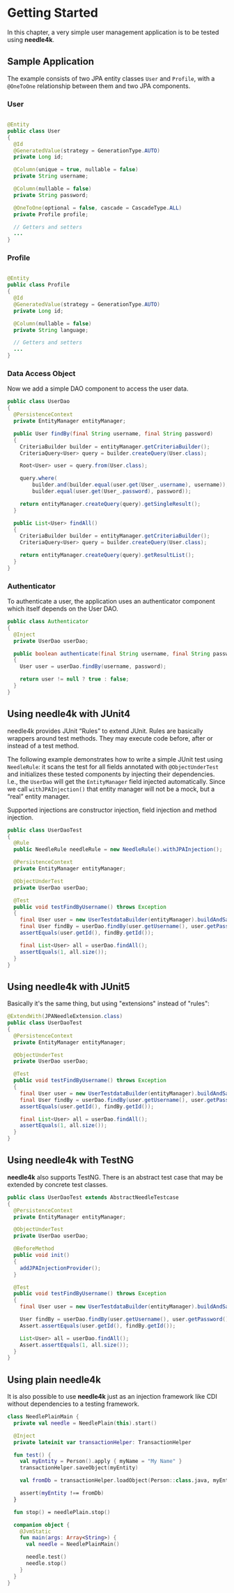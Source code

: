 # Getting Started

In this chapter, a very simple user management application is to be tested using **needle4k**.

## Sample Application

The example consists of two JPA entity classes `User` and `Profile`, with a `@OneToOne` relationship between them and two JPA
components.

### User

```java

@Entity
public class User
{
  @Id
  @GeneratedValue(strategy = GenerationType.AUTO)
  private Long id;

  @Column(unique = true, nullable = false)
  private String username;

  @Column(nullable = false)
  private String password;

  @OneToOne(optional = false, cascade = CascadeType.ALL)
  private Profile profile;

  // Getters and setters
  ...
}
```

### Profile

```java

@Entity
public class Profile
{
  @Id
  @GeneratedValue(strategy = GenerationType.AUTO)
  private Long id;

  @Column(nullable = false)
  private String language;

  // Getters and setters
  ...
}
```

### Data Access Object

Now we add a simple DAO component to access the user data.

```java
public class UserDao
{
  @PersistenceContext
  private EntityManager entityManager;

  public User findBy(final String username, final String password)
  {
    CriteriaBuilder builder = entityManager.getCriteriaBuilder();
    CriteriaQuery<User> query = builder.createQuery(User.class);

    Root<User> user = query.from(User.class);

    query.where(
        builder.and(builder.equal(user.get(User_.username), username)),
        builder.equal(user.get(User_.password), password));

    return entityManager.createQuery(query).getSingleResult();
  }

  public List<User> findAll()
  {
    CriteriaBuilder builder = entityManager.getCriteriaBuilder();
    CriteriaQuery<User> query = builder.createQuery(User.class);

    return entityManager.createQuery(query).getResultList();
  }
}
```

### Authenticator

To authenticate a user, the application uses an authenticator component which itself depends on the User DAO.

```java
public class Authenticator
{
  @Inject
  private UserDao userDao;

  public boolean authenticate(final String username, final String password)
  {
    User user = userDao.findBy(username, password);

    return user != null ? true : false;
  }
}
```

## Using needle4k with JUnit4

needle4k provides JUnit “Rules” to extend JUnit. Rules are basically wrappers around test methods. They may execute
code before, after or instead of a test method.

The following example demonstrates how to write a simple JUnit test using `NeedleRule`: it scans the test for all fields annotated
with `@ObjectUnderTest` and initializes these tested components by injecting their dependencies. I.e., the `UserDao`
will get the `EntityManager` field injected automatically. Since we call `withJPAInjection()` that entity manager will not be a
mock, but a “real” entity manager.

Supported injections are constructor injection, field injection and method injection.

```java
public class UserDaoTest
{
  @Rule
  public NeedleRule needleRule = new NeedleRule().withJPAInjection();

  @PersistenceContext
  private EntityManager entityManager;

  @ObjectUnderTest
  private UserDao userDao;

  @Test
  public void testFindByUsername() throws Exception
  {
    final User user = new UserTestdataBuilder(entityManager).buildAndSave();
    final User findBy = userDao.findBy(user.getUsername(), user.getPassword());
    assertEquals(user.getId(), findBy.getId());

    final List<User> all = userDao.findAll();
    assertEquals(1, all.size());
  }
}
```

## Using needle4k with JUnit5

Basically it's the same thing, but using "extensions" instead of "rules":

```java
@ExtendWith(JPANeedleExtension.class)
public class UserDaoTest
{
  @PersistenceContext
  private EntityManager entityManager;

  @ObjectUnderTest
  private UserDao userDao;

  @Test
  public void testFindByUsername() throws Exception
  {
    final User user = new UserTestdataBuilder(entityManager).buildAndSave();
    final User findBy = userDao.findBy(user.getUsername(), user.getPassword());
    assertEquals(user.getId(), findBy.getId());

    final List<User> all = userDao.findAll();
    assertEquals(1, all.size());
  }
}
```

## Using needle4k with TestNG

**needle4k** also supports TestNG. There is an abstract test case that may be extended by concrete test classes.

```java
public class UserDaoTest extends AbstractNeedleTestcase
{
  @PersistenceContext
  private EntityManager entityManager;

  @ObjectUnderTest
  private UserDao userDao;

  @BeforeMethod
  public void init()
  {
    addJPAInjectionProvider();
  }

  @Test
  public void testFindByUsername() throws Exception
  {
    final User user = new UserTestdataBuilder(entityManager).buildAndSave();

    User findBy = userDao.findBy(user.getUsername(), user.getPassword());
    Assert.assertEquals(user.getId(), findBy.getId());

    List<User> all = userDao.findAll();
    Assert.assertEquals(1, all.size());
  }
}
```

## Using plain needle4k

It is also possible to use **needle4k** just as an injection framework like CDI without dependencies to a testing framework.

```kotlin
class NeedlePlainMain {
  private val needle = NeedlePlain(this).start()

  @Inject
  private lateinit var transactionHelper: TransactionHelper

  fun test() {
    val myEntity = Person().apply { myName = "My Name" }
    transactionHelper.saveObject(myEntity)

    val fromDb = transactionHelper.loadObject(Person::class.java, myEntity.id)

    assert(myEntity !== fromDb)
  }

  fun stop() = needlePlain.stop()

  companion object {
    @JvmStatic
    fun main(args: Array<String>) {
      val needle = NeedlePlainMain()

      needle.test()
      needle.stop()
    }
  }
}
```
